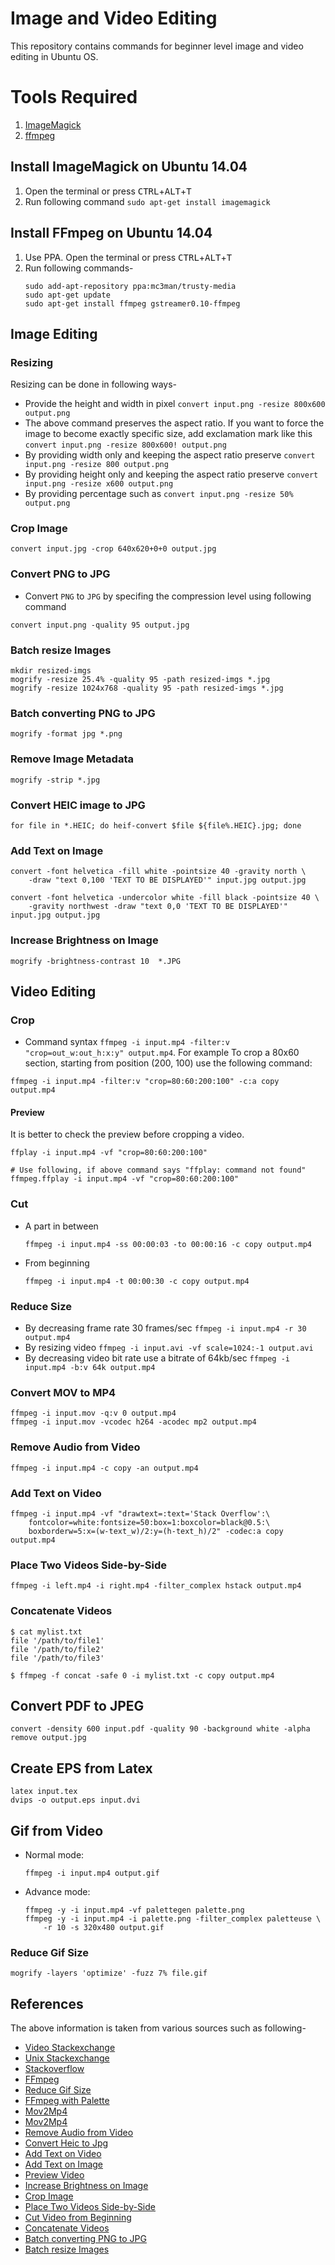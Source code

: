 # Image and Video Editing
This repository contains commands for beginner level image and video editing in Ubuntu OS.

# Tools Required
1. [ImageMagick](https://www.imagemagick.org/)
1. [ffmpeg](https://www.ffmpeg.org/)

## Install ImageMagick on Ubuntu 14.04
1. Open the terminal or press <kbd>CTRL</kbd>+<kbd>ALT</kbd>+<kbd>T</kbd>
1. Run following command `sudo apt-get install imagemagick`

## Install FFmpeg on Ubuntu 14.04
1. Use PPA. Open the terminal or press <kbd>CTRL</kbd>+<kbd>ALT</kbd>+<kbd>T</kbd>
1. Run following commands-
    ```console
    sudo add-apt-repository ppa:mc3man/trusty-media
    sudo apt-get update
    sudo apt-get install ffmpeg gstreamer0.10-ffmpeg
    ```

## Image Editing
### Resizing
Resizing can be done in following ways-
* Provide the height and width in pixel `convert input.png -resize 800x600 output.png`
* The above command preserves the aspect ratio. If you want to force the image to become exactly specific size, add exclamation mark like this `convert input.png -resize 800x600! output.png`
* By providing width only and keeping the aspect ratio preserve `convert input.png -resize 800 output.png`
* By providing height only and keeping the aspect ratio preserve `convert input.png -resize x600 output.png`
* By providing percentage such as `convert input.png -resize 50% output.png`

### Crop Image
```console
convert input.jpg -crop 640x620+0+0 output.jpg
```

### Convert PNG to JPG
* Convert `PNG` to `JPG` by specifing the compression level using following command
```console
convert input.png -quality 95 output.jpg
```

### Batch resize Images
```console
mkdir resized-imgs
mogrify -resize 25.4% -quality 95 -path resized-imgs *.jpg
mogrify -resize 1024x768 -quality 95 -path resized-imgs *.jpg
```

### Batch converting PNG to JPG
```console
mogrify -format jpg *.png
```

### Remove Image Metadata
```console
mogrify -strip *.jpg
```

### Convert HEIC image to JPG
```console
for file in *.HEIC; do heif-convert $file ${file%.HEIC}.jpg; done
```

### Add Text on Image
```console
convert -font helvetica -fill white -pointsize 40 -gravity north \
    -draw "text 0,100 'TEXT TO BE DISPLAYED'" input.jpg output.jpg

convert -font helvetica -undercolor white -fill black -pointsize 40 \
    -gravity northwest -draw "text 0,0 'TEXT TO BE DISPLAYED'" input.jpg output.jpg
```

### Increase Brightness on Image
```console
mogrify -brightness-contrast 10  *.JPG
```

## Video Editing
### Crop
* Command syntax `ffmpeg -i input.mp4 -filter:v "crop=out_w:out_h:x:y" output.mp4`. For example To crop a 80x60 section, starting from position (200, 100) use the following command:
```console
ffmpeg -i input.mp4 -filter:v "crop=80:60:200:100" -c:a copy output.mp4
```

#### Preview
It is better to check the preview before cropping a video. 
```console
ffplay -i input.mp4 -vf "crop=80:60:200:100"

# Use following, if above command says "ffplay: command not found" 
ffmpeg.ffplay -i input.mp4 -vf "crop=80:60:200:100"
```

### Cut
* A part in between
    ```console
    ffmpeg -i input.mp4 -ss 00:00:03 -to 00:00:16 -c copy output.mp4
    ```
* From beginning
    ```console
    ffmpeg -i input.mp4 -t 00:00:30 -c copy output.mp4
    ```

### Reduce Size
* By decreasing frame rate 30 frames/sec `ffmpeg -i input.mp4 -r 30 output.mp4`
* By resizing video `ffmpeg -i input.avi -vf scale=1024:-1 output.avi`
* By decreasing video bit rate use a bitrate of 64kb/sec `ffmpeg -i input.mp4 -b:v 64k output.mp4`

### Convert MOV to MP4
```console
ffmpeg -i input.mov -q:v 0 output.mp4
ffmpeg -i input.mov -vcodec h264 -acodec mp2 output.mp4
```

### Remove Audio from Video
```console
ffmpeg -i input.mp4 -c copy -an output.mp4 
```

### Add Text on Video
```console
ffmpeg -i input.mp4 -vf "drawtext=:text='Stack Overflow':\
    fontcolor=white:fontsize=50:box=1:boxcolor=black@0.5:\
    boxborderw=5:x=(w-text_w)/2:y=(h-text_h)/2" -codec:a copy output.mp4
```

### Place Two Videos Side-by-Side
```console
ffmpeg -i left.mp4 -i right.mp4 -filter_complex hstack output.mp4
```

### Concatenate Videos
```console
$ cat mylist.txt
file '/path/to/file1'
file '/path/to/file2'
file '/path/to/file3'
    
$ ffmpeg -f concat -safe 0 -i mylist.txt -c copy output.mp4
```

## Convert PDF to JPEG
```console
convert -density 600 input.pdf -quality 90 -background white -alpha remove output.jpg
```

## Create EPS from Latex
```console
latex input.tex
dvips -o output.eps input.dvi 
```

## Gif from Video
* Normal mode:
    ```console
    ffmpeg -i input.mp4 output.gif
    ```
* Advance mode:
    ```console
    ffmpeg -y -i input.mp4 -vf palettegen palette.png
    ffmpeg -y -i input.mp4 -i palette.png -filter_complex paletteuse \
        -r 10 -s 320x480 output.gif
    ```

### Reduce Gif Size
```console
mogrify -layers 'optimize' -fuzz 7% file.gif
```

## References
The above information is taken from various sources such as following-
* [Video Stackexchange](http://video.stackexchange.com/a/4571)
* [Unix Stackexchange](http://unix.stackexchange.com/a/38380)
* [Stackoverflow](http://stackoverflow.com/a/28073732)
* [FFmpeg](https://trac.ffmpeg.org/wiki/Scaling%20(resizing)%20with%20ffmpeg)
* [Reduce Gif Size](https://stackoverflow.com/a/47343340)
* [FFmpeg with Palette](https://superuser.com/a/1049820)
* [Mov2Mp4](https://stackoverflow.com/a/12026739)
* [Mov2Mp4](https://mrcoles.com/convert-mov-mp4-ffmpeg/)
* [Remove Audio from Video](https://superuser.com/a/268986)
* [Convert Heic to Jpg](https://ubuntuhandbook.org/index.php/2021/06/open-heic-convert-jpg-png-ubuntu-20-04/)
* [Add Text on Video](https://stackoverflow.com/a/17624103)
* [Add Text on Image](https://stackoverflow.com/a/48966879)
* [Preview Video](https://video.stackexchange.com/a/4571)
* [Increase Brightness on Image](https://www.imagemagick.org/script/command-line-options.php#brightness-contrast)
* [Crop Image](https://superuser.com/a/1163824)
* [Place Two Videos Side-by-Side](https://unix.stackexchange.com/a/437044)
* [Cut Video from Beginning](https://stackoverflow.com/a/44032)
* [Concatenate Videos](https://stackoverflow.com/a/11175851)
* [Batch converting PNG to JPG](https://superuser.com/q/1679460)
* [Batch resize Images](https://stackoverflow.com/a/18018161)
  
